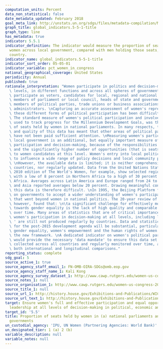 ```yaml
---
computation_units: Percent
data_non_statistical: false
date_metadata_updated: February 2018
goal_meta_link: http://unstats.un.org/sdgs/files/metadata-compilation/Metadata-Goal-5.pdf
graph_title: global_indicators.5-5-1-title
graph_type: line
has_metadata: true
indicator: 5.5.1
indicator_definition: The indicator would measure the proportion of seats held by
  women across local government, compared with men holding those seats, in each reporting
  country.
indicator_name: global_indicators.5-5-1-title
indicator_sort_order: 05-05-01
indicator_variable: pct_women_in_congress
national_geographical_coverage: United States
periodicity: Annual
published: true
rationale_interpretation: "Women participate in politics and decision-making at all\
  \ levels, in different functions and across all spheres of government. They may\
  \ participate as voters, candidates for local, regional and national elections,\
  \ members of parliament or local council, heads of state and government, ministers,\
  \ members of political parties, trade unions or business associations, or as electoral\
  \ administrators. \nCapturing an accurate assessment of women's representation across\
  \ these different forms of political participation has been difficult, however.\
  \ The standard measure of women's political participation and involvement in decision-making,\
  \ used to track progress for the Millennium Development Goals, was the proportion\
  \ of seats held by women in national parliaments. In many respects, the existence\
  \ and quality of this data has meant that other areas of political participation\
  \ have not been paid sufficient attention. \nMeasuring women's participation in\
  \ local government is an additional, but equally important measure of women's political\
  \ participation and decision-making, because of the responsibilities of local governments\
  \ and the significantly higher number of opportunities (that is seats) available\
  \ to women candidates at this level. Women's entry into local politics has the potential\
  \ to influence a wide range of policy decisions and local community programmes.\
  \ \nHowever, the available data is limited; it is neither comprehensive across all\
  \ countries, nor regularly updated. Data from the United Nations Statistical Division's\
  \ 2010 edition of The World's Women, for example, show selected regional averages,\
  \ with a low of 8 percent in Northern Africa to a high of 30 percent in sub-Saharan\
  \ Africa. Averages across Latin America and Europe ranged from 24 to 29 percent\
  \ and Asia reported averages below 20 percent. Drawing meaningful conclusions from\
  \ this data is therefore difficult. \nIn 1995, the Beijing Platform for Action called\
  \ on governments to accept a wider understanding of women's participation in decision-making\
  \ that went beyond women in national politics. The 20-year review of the Platform,\
  \ however, found that: \n\ta significant challenge for effectively monitoring progress\
  \ towards gender equality is the lack of high quality and comparable data, collected\
  \ over time. Many areas of statistics that are of critical importance such as '\
  \ women's participation in decision-making at all levels, including local government\
  \ ' are still not produced regularly by countries. Data and statistical requirements\
  \ for the post-2015 development agenda will be substantial, particularly for monitoring\
  \ gender equality, women's empowerment and the human rights of women and girls in\
  \ the new framework. \nA dedicated indicator on women's political participation\
  \ would provide the necessary 'data mandate' to ensure this data set is more systematically\
  \ collected across all countries and regularly monitored over time, allowing for\
  \ both international and longitudinal comparisons."
reporting_status: complete
sdg_goal: 5
source_active_1: true
source_agency_staff_email_1: FN-OMB-OIRA-SDGs@omb.eop.gov
source_agency_staff_name_1: Kali Kong
source_agency_survey_dataset_1: http://www.cawp.rutgers.edu/women-us-congress-2018
source_notes_1: null
source_organisation_1: http://www.cawp.rutgers.edu/women-us-congress-2018
source_title_1: null
source_url_1: http://history.house.gov/Exhibitions-and-Publications/WIC/Historical-Data/Women-Representatives-and-Senators-by-Congress/
source_url_text_1: http://history.house.gov/Exhibitions-and-Publications/WIC/Historical-Data/Women-Representatives-and-Senators-by-Congress/
target: Ensure women's full and effective participation and equal opportunities for
  leadership at all levels of decision-making in political, economic and public life
target_id: '5.5'
title: Proportion of seats held by women in (a) national parliaments and (b) local
  governments
un_custodial_agency: 'IPU, UN Women (Partnering Agencies: World Bank)'
un_designated_tier: 1 (a) 2 (b)
variable_description: null
variable_notes: null
---
```


